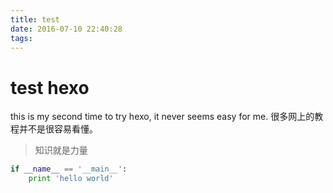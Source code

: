 ```yaml
---
title: test
date: 2016-07-10 22:40:28
tags:
---
```

# test hexo

this is my second time to try hexo, it never seems easy for me. 
很多网上的教程并不是很容易看懂。

> 知识就是力量

```python
if __name__ == '__main__':
    print 'hello world'
```